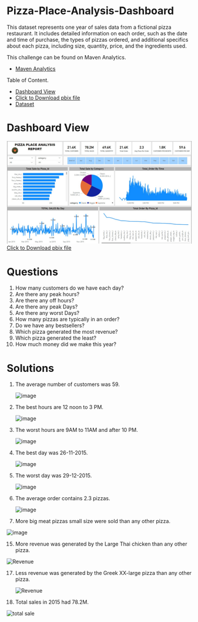 # Pizza-Place-Analysis-Dashboard
This dataset represents one year of sales data from a fictional pizza restaurant. It includes detailed information on each order, such as the date and time of purchase, the types of pizzas ordered, and additional specifics about each pizza, including size, quantity, price, and the ingredients used.

This challenge can be found on Maven Analytics.
-	<a href="https://www.mavenanalytics.io/data-playground?order=date_added%2Cdesc&search=pizza">Maven Analytics</a>

Table of Content.

- <a href="https://github.com/mjahan11/Pizza-Place-Analysis-Dashboard/blob/main/Pizza%20Place%20Report%20.jpg">Dashboard View</a>
- <a href="https://github.com/mjahan11/Pizza-Place-Analysis-Dashboard/blob/main/Pizza%20Place%20Report.pbix ">Click to Download pbix file </a>
- <a href="https://www.mavenanalytics.io/data-playground?order=date_added%2Cdesc&search=pizza">Dataset</a>
# Dashboard View
  ![image](https://github.com/mjahan11/Pizza-Place-Analysis-Dashboard/blob/main/Pizza%20Place%20Report%20.jpg)
   <a href="https://github.com/mjahan11/Pizza-Place-Analysis-Dashboard/blob/main/Pizza%20Place%20Report.pbix ">Click to Download pbix file </a>

# Questions
1. How many customers do we have each day?
2. Are there any peak hours?
3. Are there any off hours?
4. Are there any peak Days?
5. Are there any worst Days?
6. How many pizzas are typically in an order?
7. Do we have any bestsellers?
8. Which pizza generated the most revenue? 
9. Which pizza generated the least?
10. How much money did we make this year?
    
# Solutions
1. The average number of customers was 59.
   
   ![image](https://github.com/user-attachments/assets/632adeb3-a202-45ac-9cba-f3030064422d)
3. The best hours are 12 noon to 3 PM.

   ![image](https://github.com/user-attachments/assets/44d8545f-54c6-4eeb-a5d6-a64330d3f663)
5. The worst hours are 9AM to 11AM and after 10 PM.

   ![image](https://github.com/user-attachments/assets/44d8545f-54c6-4eeb-a5d6-a64330d3f663)
7. The best day was 26-11-2015.

   ![image](https://github.com/user-attachments/assets/6e2cf060-4960-4bfd-9f2e-208df5aafa01)
9. The worst day was 29-12-2015.

   ![image](https://github.com/user-attachments/assets/9748688e-fc34-4595-a734-a9c525765d50)

11. The average order contains 2.3 pizzas.

    ![image](https://github.com/user-attachments/assets/bcb06bf6-482c-45b9-9026-63a56a4b54d6)

13. More big meat pizzas small size were sold than any other pizza.
   
![image](https://github.com/user-attachments/assets/0f85b84f-2a50-4357-81fb-2604e29c1dfd)

15. More revenue was generated by the Large Thai chicken than any other pizza.
    
 ![Revenue](https://github.com/user-attachments/assets/38b9e02f-78fd-40bf-b8ac-f4c1fbe30ae9)
 
17. Less revenue was generated by the Greek XX-large pizza than any other pizza.

     ![Revenue](https://github.com/user-attachments/assets/38b9e02f-78fd-40bf-b8ac-f4c1fbe30ae9)
    
19. Total sales in 2015 had 78.2M.
    
![total sale](https://github.com/user-attachments/assets/a0990145-f55d-443b-81cb-ff4108993a82)
